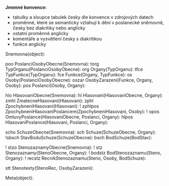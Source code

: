 <b>Jmenné konvence:</b>
* tabulky a sloupce tabulek česky dle konvence v zdrojových datech
* proměnné, které se semanticky vztahují k dění v poslanecké sněmovně, česky bez diakritiky nebo anglicky
* ostatní proměnné anglicky
* komentáře a vysvětlení česky s diakritikou
* funkce anglicky

Snemovna(object):

poo PoslanciOsobyObecne(Snemovna):
torg TypOrganu(PoslanciOsobyObecne):
org Organy(TypOrganu):
tfce TypFunkce(TypOrganu):
fce Funkce(Organy, TypFunkce):
os Osoby(PoslanciOsobyObecne):
oszar OsobyZarazeni(Funkce, Organy, Osoby):
pos Poslanci(Osoby, Organy):

hlo HlasovaniObecne(Snemovna):
hl Hlasovani(HlasovaniObecne, Organy):
zmhl ZmatecneHlasovani(Hlasovani):
zphl ZpochybneniHlasovani(Hlasovani):
! zphlpos ZpochybneniHlasovaniPoslancem(ZpochybneniHlasovani, Osoby):
! opos OmluvyPoslance(HlasovaniObecne, Poslanci, Organy):
hlpos HlasovaniPoslance(Hlasovani, Poslanci, Organy):

scho SchuzeObecne(Snemovna):
sch Schuze(SchuzeObecne, Organy):
!sbsch  StavBoduSchuze(SchuzeObecne):
bsch BodSchuze(BodStav):


! stzo StenozaznamyObecne(Snemovna):
! stz Stenozaznamy(StenoObecne, Organy):
! bodstz BodStenozaznamu(Steno, Organy):
! recstz RecnikStenozaznamu(Steno, Osoby, BodSchuze):

stt Stenotexty(StenoRec, OsobyZarazeni):

Meta(object):

